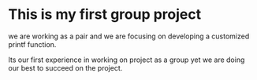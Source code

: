 # This is my first group project

we are working as a pair and we are focusing on developing a customized printf
function.

Its our first experience in working on project as a group yet we are doing our
best to succeed on the project.
